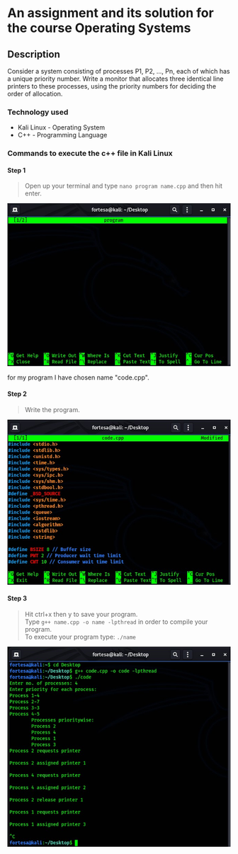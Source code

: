 # An assignment and its solution for the course Operating Systems

## Description

Consider a system consisting of processes P1, P2, ..., Pn, each of which has a unique priority number. Write a monitor that allocates three identical line printers to these processes, using the priority numbers for deciding the order of allocation.

### Technology used

- Kali Linux - Operating System
- C++ - Programming Language

### Commands to execute the c++ file in Kali Linux

#### Step 1

> Open up your terminal and type `nano program name.cpp` and then hit enter.

![alt text](README/1.jpg)

for my program I have chosen name "code.cpp".

#### Step 2

> Write the program.

![alt text](README/2.jpg)

#### Step 3

> Hit ctrl+x then y to save your program. <br />
> Type `g++ name.cpp -o name -lpthread` in order to compile your program. <br />
> To execute your program type: `./name`

![alt text](README/4.jpg)

